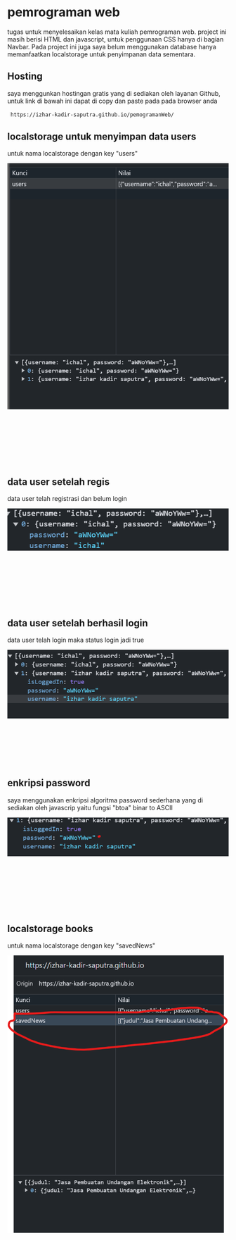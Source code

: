 
# pemrograman web

tugas untuk menyelesaikan kelas mata kuliah pemrograman web. project ini masih berisi HTML dan javascript, untuk penggunaan CSS hanya di bagian Navbar. Pada project ini juga saya belum menggunakan database hanya memanfaatkan localstorage untuk penyimpanan data sementara.


## Hosting

saya menggunkan hostingan gratis yang di sediakan oleh layanan Github, untuk link di bawah ini dapat di copy dan paste pada pada browser anda

```bash
 https://izhar-kadir-saputra.github.io/pemogramanWeb/
```


## localstorage untuk menyimpan data users
untuk nama localstorage dengan key "users"

![App Screenshot](./images/dataUser.png)
<br></br>
<br></br>
<br></br>
<br></br>

## data user setelah regis
data user telah registrasi dan belum login

![App Screenshot](./images/userregis.png)
<br></br>
<br></br>
<br></br>
<br></br>


## data user setelah berhasil login
data user telah login maka status login jadi true

![App Screenshot](./images/userlogin.png)
<br></br>
<br></br>
<br></br>
<br></be>

## enkripsi password
saya menggunakan enkripsi algoritma password sederhana yang di sediakan oleh javascrip yaitu fungsi "btoa" binar to ASCII

![App Screenshot](./images/enkripsipassword.png)
<br></br>
<br></br>
<br></br>
<br></br>

## localstorage books 
untuk nama localstorage dengan key "savedNews"

![App Screenshot](./images/databooks.png)
<br></br>
<br></br>
<br></br>
<br></br>
